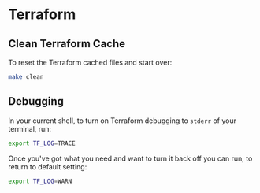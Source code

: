 # Terraform

## Clean Terraform Cache

To reset the Terraform cached files and start over:

```sh
make clean
```

## Debugging

In your current shell, to turn on Terraform debugging to `stderr` of your terminal, run:

```sh
export TF_LOG=TRACE
```

Once you've got what you need and want to turn it back off you can run, to return to default setting:

```sh
export TF_LOG=WARN
```
